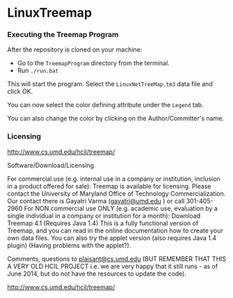 # LinuxTreemap

### Executing the Treemap Program ###

After the repository is cloned on your machine:

-	Go to the ```TreemapProgram``` directory from the terminal.
-	Run ```./run.bat```

This will start the program. Select the ```LinuxNetTreeMap.tm3``` data file and click OK.

You can now select the color defining attribute under the ```Legend``` tab.

You can also change the color by clicking on the Author/Committer's name. 

### Licensing ###

http://www.cs.umd.edu/hcil/treemap/

Software/Download/Licensing

For commercial use (e.g. internal use in a company or institution, inclusion in a product offered for sale):
Treemap is available for licensing. Please contact the University of Maryland Office of Technology Commercialization. Our contact there is Gayatri Varma (gayatri@umd.edu ) or call 301-405-2960
For NON commercial use ONLY (e.g. academic use, evaluation by a single individual in a company or institution for a month): 
Download Treemap 4.1 (Requires Java 1.4) 
This is a fully functional version of Treemap, and you can read in the online documentation how to create your own data files. You can also try the applet version (also requires Java 1.4 plugin) (Having problems with the applet?).

Comments, questions to plaisant@cs.umd.edu (BUT REMEMBER THAT THIS A VERY OLD HCIL PROJECT i.e. we are very happy that it still runs - as of June 2014, but do not have the resources to update the code).


http://www.cs.umd.edu/hcil/treemap/
